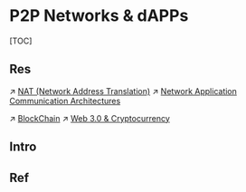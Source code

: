 # P2P Networks & dAPPs

[TOC]



## Res
↗ [NAT (Network Address Translation)](../📌%20Computer%20Networking%20Basics%20(Protocol%20Part)/0x05%20Network%20Layer/MiddleBoxes/NAT%20(Network%20Address%20Translation)/NAT%20(Network%20Address%20Translation).md)
↗ [Network Application Communication Architectures](../📌%20Computer%20Networking%20Basics%20(Protocol%20Part)/0x01%20Application%20Layer/Network%20Application%20Communication%20Architectures.md)

↗ [BlockChain](../../../Web%203.0%20&%20Cryptocurrency/BlockChain/BlockChain.md)
↗ [Web 3.0 & Cryptocurrency](../../../Web%203.0%20&%20Cryptocurrency/Web%203.0%20&%20Cryptocurrency.md)



## Intro


## Ref
[去中心化 - 没有平台，只有协议]: http://blog.hubwiz.com/2019/12/12/decentralized-protocols/

[INTRODUCTION TO DAPPS | Ethererum]: https://ethereum.org/en/developers/docs/dapps/#:~:text=A%20decentralized%20application%20(dapp)%20is,that%20someone%20else%20has%20written

